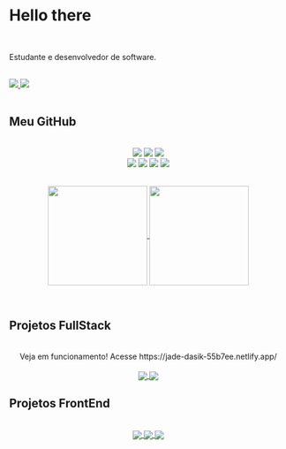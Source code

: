 # Hello there 

<Br>

<p>
Estudante e desenvolvedor de software.
</p>

<Br>

<div> 
    <a href = "mailto:antunespedro222@gmail.com">
      <img src="https://img.shields.io/badge/Gmail-DB4437?style=for-the-badge&logo=gmail&logoColor=white" target="_blank">
    </a>
    <a href="https://www.linkedin.com/in/pedro-henrique-7345b2190" target="_blank">
      <img src="https://img.shields.io/badge/LinkedIn-0072b1?style=for-the-badge&logo=linkedin&logoColor=white" target="_blank">
    </a> 
</div>

<Br>

## Meu GitHub

<Br>

<div align="center">
  <!-- HTML -->
  <img src="https://img.shields.io/badge/-html-e34c26?style=for-the-badge&logo=html5&logoColor=e34c26&labelColor=282828">
  
  <!-- CSS -->
  <img src="https://img.shields.io/badge/-css-2965f1?style=for-the-badge&logo=css3&logoColor=2965f1&labelColor=282828">
  
  <!-- JavaScript -->
  <img src="https://img.shields.io/badge/-JavaScript-f7df1e?style=for-the-badge&logo=javascript&logoColor=f7df1e&labelColor=282828">
</div>
  
<div align="center">
  <!-- TypeScript -->
  <img src="https://img.shields.io/badge/-TypeScript-007acc?style=for-the-badge&logo=typescript&logoColor=007acc&labelColor=282828">
  
  <!-- React -->
  <img src="https://img.shields.io/badge/-React-61DBFB?style=for-the-badge&logo=react&logoColor=61DBFB&labelColor=282828">
  
  <!-- SASS -->
  <img src="https://img.shields.io/badge/-sass-cc6699?style=for-the-badge&logo=sass&logoColor=cc6699&labelColor=282828">
  
  <!-- SpringBoot -->
  <img src="https://img.shields.io/badge/-SpringBoot-63b175?style=for-the-badge&logo=springboot&logoColor=63b175&labelColor=282828">
</div>

<Br>

<p align="center">
  <a href="https://github.com/PedroAntunes222" target="_blank">
    <img height="180em" src="https://github-readme-stats-eight-theta.vercel.app/api?username=PedroAntunes222&show_icons=true&theme=omni&include_all_commits=true&count_private=true" align = "center"/>
    <img height="180em" src="https://github-readme-stats-eight-theta.vercel.app/api/top-langs/?username=PedroAntunes222&layout=compact&langs_count=8&theme=omni" align = "center"/>
  </a>
</p>

<Br>

## Projetos FullStack

<Br>
    
<div align="center">
    <a hef="https://jade-dasik-55b7ee.netlify.app/"> Veja em funcionamento! Acesse https://jade-dasik-55b7ee.netlify.app/ </a>
</div>
    
<Br>
    
<div align="center">
    
  <a href="https://github.com/PedroAntunes222/EstanteVirtual" target="_blank">
   <img align='center' src="https://github-readme-stats.vercel.app/api/pin/?username=PedroAntunes222&repo=frontend-ListaLeitura&theme=algolia" />
  </a>

  <a href="https://github.com/PedroAntunes222/backend-ListaLeitura" target="_blank">
   <img align='center' src="https://github-readme-stats.vercel.app/api/pin/?username=PedroAntunes222&repo=backend-ListaLeitura&theme=algolia" />
  </a>

</div>

## Projetos FrontEnd
    
<Br>
    
<div align="center">

  <a href="https://github.com/PedroAntunes222/RPG-ToDoList-Reactjs" target="_blank">
   <img align='center' src="https://github-readme-stats.vercel.app/api/pin/?username=PedroAntunes222&repo=backend-ListaLeitura&theme=algolia" />
  </a>
    
  <a href="https://github.com/PedroAntunes222/Weather-Angular" target="_blank">
   <img align='center' src="https://github-readme-stats.vercel.app/api/pin/?username=PedroAntunes222&repo=frontend-ListaLeitura&theme=algolia" />
  </a>

  <a href="https://github.com/encortonado/PetLife-TCC-UNIP" target="_blank">
   <img align='center' src="https://github-readme-stats.vercel.app/api/pin/?username=PedroAntunes222&repo=frontend-ListaLeitura&theme=algolia" />
  </a>
    
</div>
